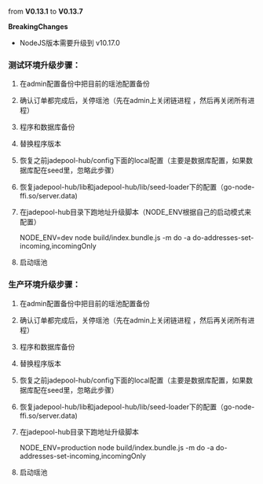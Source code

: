 from **V0.13.1** to **V0.13.7**

**BreakingChanges**
- NodeJS版本需要升级到 v10.17.0

### 测试环境升级步骤：

1. 在admin配置备份中把目前的瑶池配置备份

2. 确认订单都完成后，关停瑶池（先在admin上关闭链进程
，然后再关闭所有进程）

3. 程序和数据库备份

4. 替换程序版本

5. 恢复之前jadepool-hub/config下面的local配置（主要是数据库配置，如果数据库配在seed里，忽略此步骤）

6. 恢复jadepool-hub/lib和jadepool-hub/lib/seed-loader下的配置（go-node-ffi.so/server.data) 
   
7. 在jadepool-hub目录下跑地址升级脚本（NODE_ENV根据自己的启动模式来配置）

    NODE_ENV=dev node build/index.bundle.js -m do -a do-addresses-set-incoming,incomingOnly
    
8. 启动瑶池


### 生产环境升级步骤：

1. 在admin配置备份中把目前的瑶池配置备份

2. 确认订单都完成后，关停瑶池（先在admin上关闭链进程
，然后再关闭所有进程）

3. 程序和数据库备份

4. 替换程序版本

5. 恢复之前jadepool-hub/config下面的local配置（主要是数据库配置，如果数据库配在seed里，忽略此步骤）

6. 恢复jadepool-hub/lib和jadepool-hub/lib/seed-loader下的配置（go-node-ffi.so/server.data) 
   
7. 在jadepool-hub目录下跑地址升级脚本

    NODE_ENV=production node build/index.bundle.js -m do -a do-addresses-set-incoming,incomingOnly
    
8. 启动瑶池
